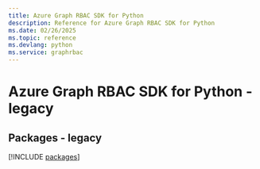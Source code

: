 ```yaml
---
title: Azure Graph RBAC SDK for Python
description: Reference for Azure Graph RBAC SDK for Python
ms.date: 02/26/2025
ms.topic: reference
ms.devlang: python
ms.service: graphrbac
---
```

# Azure Graph RBAC SDK for Python - legacy
## Packages - legacy
[!INCLUDE [packages](graph-rbac-index.md)]